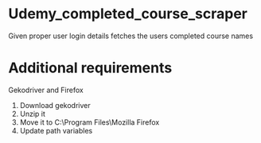 # Udemy_completed_course_scraper
Given proper user login details fetches the users completed course names

# Additional requirements

Gekodriver and Firefox

1. Download gekodriver
2. Unzip it
3. Move it to C:\\Program Files\\Mozilla Firefox
4. Update path variables
